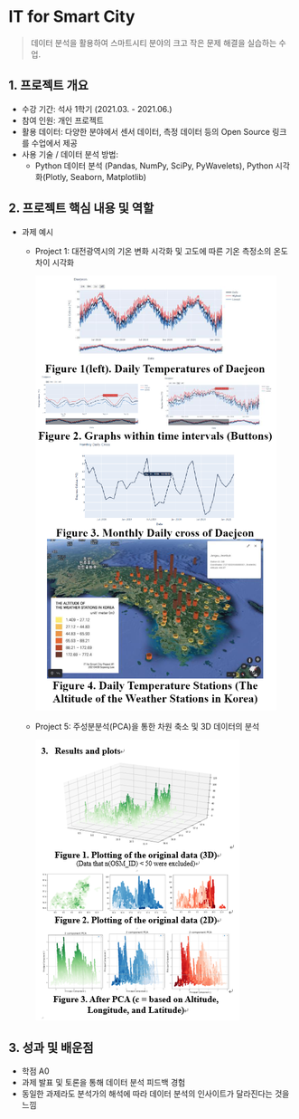 # IT for Smart City

> 데이터 분석을 활용하여 스마트시티 분야의 크고 작은 문제 해결을 실습하는 수업.
> 

## 1. 프로젝트 개요

- 수강 기간: 석사 1학기 (2021.03. - 2021.06.)
- 참여 인원: 개인 프로젝트
- 활용 데이터: 다양한 분야에서 센서 데이터, 측정 데이터 등의 Open Source 링크를 수업에서 제공
- 사용 기술 / 데이터 분석 방법:
    - Python 데이터 분석 (Pandas, NumPy, SciPy, PyWavelets), Python 시각화(Plotly, Seaborn, Matplotlib)

## 2. 프로젝트 핵심 내용 및 역할

- 과제 예시
    
    
    - Project 1: 대전광역시의 기온 변화 시각화 및
    고도에 따른 기온 측정소의 온도 차이 시각화
        
        ![Untitled](figs/Untitled.png)
        
    
    - Project 5: 주성분분석(PCA)을 통한 차원 축소 및 3D 데이터의 분석
    
        ![Untitled](figs/Untitled%201.png)
    

## 3. 성과 및 배운점

- 학점 A0
- 과제 발표 및 토론을 통해 데이터 분석 피드백 경험
- 동일한 과제라도 분석가의 해석에 따라 데이터 분석의 인사이트가 달라진다는 것을 느낌
